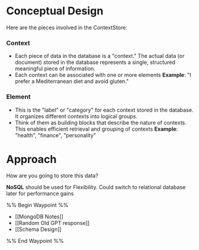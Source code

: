 # Conceptual Design
Here are the pieces involved in the ContextStore:
### Context
- Each piece of data in the database is a "context." The actual data (or document) stored in the database represents a single, structured meaningful piece of information. 
- Each context can be associated with one or more elements
**Example**: "I prefer a Mediterranean diet and avoid gluten."
### Element
- This is the "label" or "category" for each context stored in the database. It organizes different contexts into logical groups.
- Think of them as building blocks that describe the nature of contexts. This enables efficient retrieval and grouping of contexts
**Example**: "health", "finance", "personality"

# Approach
How are you going to store this data?

**NoSQL** should be used for Flexibility. Could switch to relational database later for performance gains


%% Begin Waypoint %%
- [[MongoDB Notes]]
- [[Random Old GPT response]]
- [[Schema Design]]

%% End Waypoint %%

